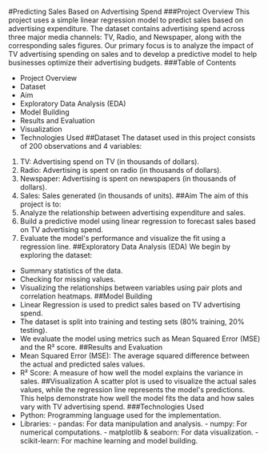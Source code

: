 #Predicting Sales Based on Advertising Spend
###Project Overview
This project uses a simple linear regression model to predict sales based on advertising expenditure. The dataset contains advertising spend across three major media channels: TV, Radio, and Newspaper, along with the corresponding sales figures. Our primary focus is to analyze the impact of TV advertising spending on sales and to develop a predictive model to help businesses optimize their advertising budgets.
###Table of Contents
- Project Overview
- Dataset
- Aim
- Exploratory Data Analysis (EDA)
- Model Building
- Results and Evaluation
- Visualization
- Technologies Used
##Dataset
The dataset used in this project consists of 200 observations and 4 variables:
1. TV: Advertising spend on TV (in thousands of dollars).
2. Radio: Advertising is spent on radio (in thousands of dollars).
3. Newspaper: Advertising is spent on newspapers (in thousands of dollars).
4. Sales: Sales generated (in thousands of units).
##Aim
The aim of this project is to:
1. Analyze the relationship between advertising expenditure and sales.
2. Build a predictive model using linear regression to forecast sales based on TV advertising spend.
3. Evaluate the model's performance and visualize the fit using a regression line.
##Exploratory Data Analysis (EDA)
We begin by exploring the dataset:
- Summary statistics of the data.
- Checking for missing values.
- Visualizing the relationships between variables using pair plots and correlation heatmaps.
##Model Building
- Linear Regression is used to predict sales based on TV advertising spend.
- The dataset is split into training and testing sets (80% training, 20% testing).
- We evaluate the model using metrics such as Mean Squared Error (MSE) and the R² score.
##Results and Evaluation
- Mean Squared Error (MSE): The average squared difference between the actual and predicted sales values.
- R² Score: A measure of how well the model explains the variance in sales.
##Visualization
A scatter plot is used to visualize the actual sales values, while the regression line represents the model's predictions. This helps demonstrate how well the model fits the data and how sales vary with TV advertising spend. 
###Technologies Used
- Python: Programming language used for the implementation.
- Libraries:
      - pandas: For data manipulation and analysis.
      - numpy: For numerical computations.
      - matplotlib & seaborn: For data visualization.
      - scikit-learn: For machine learning and model building.
  
